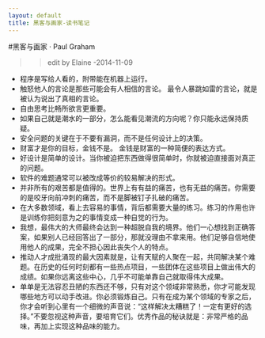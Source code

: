 ```yaml
---
layout: default
title: 黑客与画家-读书笔记
---
```

#黑客与画家 · Paul Graham  
>> edit by Elaine -2014-11-09    

* 程序是写给人看的，附带能在机器上运行。  
* 触怒他人的言论是那些可能会有人相信的言论。  最令人暴跳如雷的言论，就是被认为说出了真相的言论。    
* 自由思考比畅所欲言更重要。    
* 如果自己就是潮水的一部分，怎么能看见潮流的方向呢？你只能永远保持质疑。  
* 安全问题的关键在于不要有漏洞，而不是任何设计上的决策。  
* 财富才是你的目标，金钱不是。  金钱是财富的一种简便的表达方式。  
* 好设计是简单的设计。当你被迫把东西做得很简单时，你就被迫直接面对真正的问题。
* 软件的难题通常可以被改成等价的较易解决的形式。
* 并非所有的艰苦都是值得的。世界上有有益的痛苦，也有无益的痛苦。你需要的是咬牙向前冲刺的痛苦，而不是脚被钉子扎破的痛苦。
* 在大多数领域，看上去容易的事情，背后都需要大量的练习。练习的作用也许是训练你把刻意为之的事情变成一种自觉的行为。
* 我想，最伟大的大师最终会达到一种超脱自我的境界。他们一心想找到正确答案，如果别人已经回答出了一部分，那就没理由不拿来用。他们足够自信地使用他人的成果，完全不担心因此丧失个人的特点。
* 推动人才成批涌现的最大因素就是，让有天赋的人聚在一起，共同解决某个难题。在历史的任何时刻都有一些热点项目，一些团体在这些项目上做出伟大的成绩。如果你远离这些中心，几乎不可能单靠自己就取得伟大成果。
* 单单是无法容忍丑陋的东西还不够，只有对这个领域非常熟悉，你才可能发现哪些地方可以动手改进。你必须锻炼自己。只有在成为某个领域的专家之后，你才会听到心里有一个细微的声音说：“这样解决太糟糕了！一定有更好的选择。”不要忽视这种声音，要培育它们。优秀作品的秘诀就是：非常严格的品味，再加上实现这种品味的能力。  



